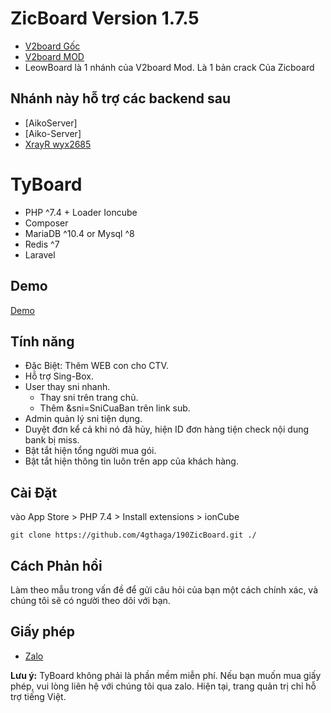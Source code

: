 # ZicBoard Version 1.7.5

- [V2board Gốc](https://github.com/v2board/v2board)
- [V2board MOD](https://github.com/wyx2685/v2board)
- LeowBoard là 1 nhánh của V2board Mod. Là 1 bản crack Của Zicboard 

## Nhánh này hỗ trợ các backend sau

- [AikoServer]
- [Aiko-Server]
- [XrayR wyx2685](https://github.com/wyx2685/XrayR)


# **TyBoard**

- PHP ^7.4 + Loader Ioncube
- Composer
- MariaDB ^10.4 or Mysql ^8
- Redis ^7
- Laravel

## Demo
[Demo](https://vpnthaga.asia)

## Tính năng
- Đặc Biệt: Thêm WEB con cho CTV.
- Hỗ trợ Sing-Box.
- User thay sni nhanh.
    + Thay sni trên trang chủ.
    + Thêm &sni=SniCuaBan trên link sub.
- Admin quản lý sni tiện dụng.
- Duyệt đơn kể cả khi nó đã hủy, hiện ID đơn hàng tiện check nội dung bank bị miss.
- Bật tắt hiện tổng người mua gói.
- Bật tắt hiện thông tin luôn trên app của khách hàng.

## Cài Đặt

vào App Store > PHP 7.4 > Install extensions > ionCube
```
git clone https://github.com/4gthaga/190ZicBoard.git ./
```


## Cách Phản hồi
Làm theo mẫu trong vấn đề để gửi câu hỏi của bạn một cách chính xác, và chúng tôi sẽ có người theo dõi với bạn.


## Giấy phép
- [Zalo](https://zalo.me/0377181098)

**Lưu ý:** TyBoard không phải là phần mềm miễn phí. Nếu bạn muốn mua giấy phép, vui lòng liên hệ với chúng tôi qua zalo. Hiện tại, trang quản trị chỉ hỗ trợ tiếng Việt.

